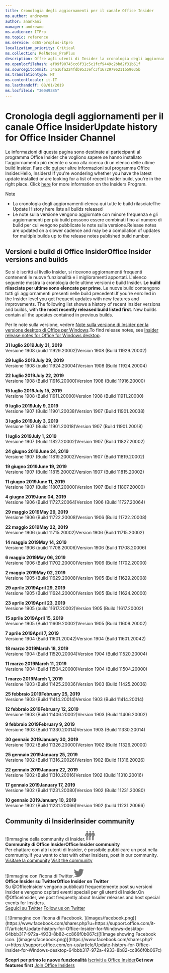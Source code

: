 ```yaml
---
title: Cronologia degli aggiornamenti per il canale Office Insider
ms.author: andrewmo
author: anankani
manager: andrewmo
ms.audience: ITPro
ms.topic: reference
ms.service: o365-proplus-itpro
localization_priority: Critical
ms.collection: RelNotes_ProPlus
description: Offre agli utenti di Insider la cronologia degli aggiornamenti relativi alle versioni pubblicate nel circuito Insider Fast di Canale mensile per desktop Windows
ms.openlocfilehash: ef09f90745cc6f31c5c1fcf9449c2bbd2f31b61f
ms.sourcegitcommit: 34a16fa224fdb9533efc3f16729796211b59035b
ms.translationtype: HT
ms.contentlocale: it-IT
ms.lasthandoff: 08/01/2019
ms.locfileid: "36049385"
---
```

# <a name="update-history-for-office-insider-channel"></a><span data-ttu-id="30606-103">Cronologia degli aggiornamenti per il canale Office Insider</span><span class="sxs-lookup"><span data-stu-id="30606-103">Update history for Office Insider Channel</span></span>

<span data-ttu-id="30606-p101">Le informazioni di questa pagina sono destinate ai partecipanti al programma Office Insider che vogliono sapere se hanno installato l'aggiornamento più recente o sono alla ricerca di un elenco delle ultime build Insider. Fare clic [qui](https://insider.office.com/) per altre informazioni sul programma Office Insider.</span><span class="sxs-lookup"><span data-stu-id="30606-p101">Hello, Insiders! If you're wondering whether you have the latest update installed or are looking for a list of recent Insider build, you're in the right place. Click [here](https://insider.office.com/) for more information on the Insiders Program.</span></span>

> [!NOTE]
> - <span data-ttu-id="30606-107">La cronologia degli aggiornamenti elenca qui tutte le build rilasciate</span><span class="sxs-lookup"><span data-stu-id="30606-107">The Update History here lists all builds released</span></span>
> - <span data-ttu-id="30606-108">Le note sulla versione vengono aggiornate con minore frequenza e gli aggiornamenti per più build possono essere combinati fino al numero di build per cui vengono pubblicate le note sulla versione.</span><span class="sxs-lookup"><span data-stu-id="30606-108">Release notes are updated on a slower cadence and may be a compilation of updates for multiple builds up to the release notes published build number.</span></span>



## <a name="office-insider-versions-and-builds"></a><span data-ttu-id="30606-109">Versioni e build di Office Insider</span><span class="sxs-lookup"><span data-stu-id="30606-109">Office Insider versions and builds</span></span>

<span data-ttu-id="30606-p102">Se si è iscritti al livello Insider, si ricevono aggiornamenti frequenti contenenti le nuove funzionalità e i miglioramenti apportati. L'elenco seguente mostra la cronologia delle ultime versioni e build Insider. **Le build rilasciate per ultime sono elencate per prime**. Le nuove build contengono tutti gli aggiornamenti presenti nelle build precedenti.</span><span class="sxs-lookup"><span data-stu-id="30606-p102">If you're enrolled in the Insider level you get frequent updates with new features and improvements. The following list shows a history of recent Insider versions and builds, with **the most recently released build listed first**. New builds contain all the updates contained in previous builds.</span></span> 

<span data-ttu-id="30606-113">Per le note sulla versione, vedere [Note sulla versione di Insider per la versione desktop di Office per Windows](https://docs.microsoft.com/it-IT/OfficeUpdates/release-notes-office-insider).</span><span class="sxs-lookup"><span data-stu-id="30606-113">To find release notes, see [Insider release notes for Office for Windows desktop](https://docs.microsoft.com/en-us/OfficeUpdates/release-notes-office-insider).</span></span>

[//]: # (NON RIMUOVERE)

<span data-ttu-id="30606-115">**31 luglio 2019**</span><span class="sxs-lookup"><span data-stu-id="30606-115">**July 31, 2019**</span></span><br/>
<span data-ttu-id="30606-116">Versione 1908 (build 11929.20002)</span><span class="sxs-lookup"><span data-stu-id="30606-116">Version 1908 (Build 11929.20002)</span></span><br/>

<span data-ttu-id="30606-117">**29 luglio 2019**</span><span class="sxs-lookup"><span data-stu-id="30606-117">**July 29, 2019**</span></span><br/>
<span data-ttu-id="30606-118">Versione 1908 (build 11924.20004)</span><span class="sxs-lookup"><span data-stu-id="30606-118">Version 1908 (Build 11924.20004)</span></span><br/>

<span data-ttu-id="30606-119">**22 luglio 2019**</span><span class="sxs-lookup"><span data-stu-id="30606-119">**July 22, 2019**</span></span><br/>
<span data-ttu-id="30606-120">Versione 1908 (Build 11916.20000)</span><span class="sxs-lookup"><span data-stu-id="30606-120">Version 1908 (Build 11916.20000)</span></span><br/>

<span data-ttu-id="30606-121">**15 luglio 2019**</span><span class="sxs-lookup"><span data-stu-id="30606-121">**July 15, 2019**</span></span><br/>
<span data-ttu-id="30606-122">Versione 1908 (Build 11911.20000)</span><span class="sxs-lookup"><span data-stu-id="30606-122">Version 1908 (Build 11911.20000)</span></span><br/>

<span data-ttu-id="30606-123">**9 luglio 2019**</span><span class="sxs-lookup"><span data-stu-id="30606-123">**July 9, 2019**</span></span><br/>
<span data-ttu-id="30606-124">Versione 1907 (Build 11901.20038)</span><span class="sxs-lookup"><span data-stu-id="30606-124">Version 1907 (Build 11901.20038)</span></span><br/>

<span data-ttu-id="30606-125">**3 luglio 2019**</span><span class="sxs-lookup"><span data-stu-id="30606-125">**July 3, 2019**</span></span><br/>
<span data-ttu-id="30606-126">Versione 1907 (Build 11901.20018)</span><span class="sxs-lookup"><span data-stu-id="30606-126">Version 1907 (Build 11901.20018)</span></span><br/>

<span data-ttu-id="30606-127">**1 luglio 2019**</span><span class="sxs-lookup"><span data-stu-id="30606-127">**July 1, 2019**</span></span><br/>
<span data-ttu-id="30606-128">Versione 1907 (Build 11827.20002)</span><span class="sxs-lookup"><span data-stu-id="30606-128">Version 1907 (Build 11827.20002)</span></span><br/>

<span data-ttu-id="30606-129">**24 giugno 2019**</span><span class="sxs-lookup"><span data-stu-id="30606-129">**June 24, 2019**</span></span><br/>
<span data-ttu-id="30606-130">Versione 1907 (Build 11819.20002)</span><span class="sxs-lookup"><span data-stu-id="30606-130">Version 1907 (Build 11819.20002)</span></span><br/>

<span data-ttu-id="30606-131">**19 giugno 2019**</span><span class="sxs-lookup"><span data-stu-id="30606-131">**June 19, 2019**</span></span><br/>
<span data-ttu-id="30606-132">Versione 1907 (Build 11815.20002)</span><span class="sxs-lookup"><span data-stu-id="30606-132">Version 1907 (Build 11815.20002)</span></span><br/>

<span data-ttu-id="30606-133">**11 giugno 2019**</span><span class="sxs-lookup"><span data-stu-id="30606-133">**June 11, 2019**</span></span><br/>
<span data-ttu-id="30606-134">Versione 1907 (Build 11807.20000)</span><span class="sxs-lookup"><span data-stu-id="30606-134">Version 1907 (Build 11807.20000)</span></span><br/>

<span data-ttu-id="30606-135">**4 giugno 2019**</span><span class="sxs-lookup"><span data-stu-id="30606-135">**June 04, 2019**</span></span><br/>
<span data-ttu-id="30606-136">Versione 1906 (Build 11727.20064)</span><span class="sxs-lookup"><span data-stu-id="30606-136">Version 1906 (Build 11727.20064)</span></span><br/>


<span data-ttu-id="30606-137">**29 maggio 2019**</span><span class="sxs-lookup"><span data-stu-id="30606-137">**May 29, 2019**</span></span><br/>
<span data-ttu-id="30606-138">Versione 1906 (Build 11722.20008)</span><span class="sxs-lookup"><span data-stu-id="30606-138">Version 1906 (Build 11722.20008)</span></span><br/>

<span data-ttu-id="30606-139">**22 maggio 2019**</span><span class="sxs-lookup"><span data-stu-id="30606-139">**May 22, 2019**</span></span><br/> <span data-ttu-id="30606-140">Versione 1906 (build 11715.20002)</span><span class="sxs-lookup"><span data-stu-id="30606-140">Version 1906 (Build 11715.20002)</span></span><br/> 

<span data-ttu-id="30606-141">**14 maggio 2019**</span><span class="sxs-lookup"><span data-stu-id="30606-141">**May 14, 2019**</span></span><br/> <span data-ttu-id="30606-142">Versione 1906 (build 11708.20006)</span><span class="sxs-lookup"><span data-stu-id="30606-142">Version 1906 (Build 11708.20006)</span></span><br/>

<span data-ttu-id="30606-143">**6 maggio 2019**</span><span class="sxs-lookup"><span data-stu-id="30606-143">**May 06, 2019**</span></span><br/>
<span data-ttu-id="30606-144">Versione 1906 (Build 11702.20000)</span><span class="sxs-lookup"><span data-stu-id="30606-144">Version 1906 (Build 11702.20000)</span></span><br/>

<span data-ttu-id="30606-145">**2 maggio 2019**</span><span class="sxs-lookup"><span data-stu-id="30606-145">**May 02, 2019**</span></span><br/>
<span data-ttu-id="30606-146">Versione 1905 (Build 11629.20008)</span><span class="sxs-lookup"><span data-stu-id="30606-146">Version 1905 (Build 11629.20008)</span></span><br/>

<span data-ttu-id="30606-147">**29 aprile 2019**</span><span class="sxs-lookup"><span data-stu-id="30606-147">**April 29, 2019**</span></span><br/>
<span data-ttu-id="30606-148">Versione 1905 (Build 11624.20000)</span><span class="sxs-lookup"><span data-stu-id="30606-148">Version 1905 (Build 11624.20000)</span></span><br/>

<span data-ttu-id="30606-149">**23 aprile 2019**</span><span class="sxs-lookup"><span data-stu-id="30606-149">**April 23, 2019**</span></span><br/> <span data-ttu-id="30606-150">Versione 1905 (build 11617.20002)</span><span class="sxs-lookup"><span data-stu-id="30606-150">Version 1905 (Build 11617.20002)</span></span><br/>

<span data-ttu-id="30606-151">**15 aprile 2019**</span><span class="sxs-lookup"><span data-stu-id="30606-151">**April 15, 2019**</span></span><br/> <span data-ttu-id="30606-152">Versione 1905 (Build 11609.20002)</span><span class="sxs-lookup"><span data-stu-id="30606-152">Version 1905 (Build 11609.20002)</span></span><br/>

<span data-ttu-id="30606-153">**7 aprile 2019**</span><span class="sxs-lookup"><span data-stu-id="30606-153">**April 7, 2019**</span></span><br/> <span data-ttu-id="30606-154">Versione 1904 (Build 11601.20042)</span><span class="sxs-lookup"><span data-stu-id="30606-154">Version 1904 (Build 11601.20042)</span></span><br/>

<span data-ttu-id="30606-155">**18 marzo 2019**</span><span class="sxs-lookup"><span data-stu-id="30606-155">**March 18, 2019**</span></span><br/> <span data-ttu-id="30606-156">Versione 1904 (Build 11520.20004)</span><span class="sxs-lookup"><span data-stu-id="30606-156">Version 1904 (Build 11520.20004)</span></span><br/>

<span data-ttu-id="30606-157">**11 marzo 2019**</span><span class="sxs-lookup"><span data-stu-id="30606-157">**March 11, 2019**</span></span><br/> <span data-ttu-id="30606-158">Versione 1904 (Build 11504.20000)</span><span class="sxs-lookup"><span data-stu-id="30606-158">Version 1904 (Build 11504.20000)</span></span><br/>

<span data-ttu-id="30606-159">**1 marzo 2019**</span><span class="sxs-lookup"><span data-stu-id="30606-159">**March 1, 2019**</span></span><br/> <span data-ttu-id="30606-160">Versione 1903 (Build 11425.20036)</span><span class="sxs-lookup"><span data-stu-id="30606-160">Version 1903 (Build 11425.20036)</span></span><br/> 

<span data-ttu-id="30606-161">**25 febbraio 2019**</span><span class="sxs-lookup"><span data-stu-id="30606-161">**February 25, 2019**</span></span><br/> <span data-ttu-id="30606-162">Versione 1903 (Build 11414.20014)</span><span class="sxs-lookup"><span data-stu-id="30606-162">Version 1903 (Build 11414.20014)</span></span><br/> 

<span data-ttu-id="30606-163">**12 febbraio 2019**</span><span class="sxs-lookup"><span data-stu-id="30606-163">**February 12, 2019**</span></span><br/> <span data-ttu-id="30606-164">Versione 1903 (Build 11406.20002)</span><span class="sxs-lookup"><span data-stu-id="30606-164">Version 1903 (Build 11406.20002)</span></span><br/> 

<span data-ttu-id="30606-165">**9 febbraio 2019**</span><span class="sxs-lookup"><span data-stu-id="30606-165">**February 9, 2019**</span></span><br/> <span data-ttu-id="30606-166">Versione 1903 (Build 11330.20014)</span><span class="sxs-lookup"><span data-stu-id="30606-166">Version 1903 (Build 11330.20014)</span></span><br/> 

<span data-ttu-id="30606-167">**30 gennaio 2019**</span><span class="sxs-lookup"><span data-stu-id="30606-167">**January 30, 2019**</span></span><br/> <span data-ttu-id="30606-168">Versione 1902 (Build 11326.20000)</span><span class="sxs-lookup"><span data-stu-id="30606-168">Version 1902 (Build 11326.20000)</span></span><br/> 

<span data-ttu-id="30606-169">**25 gennaio 2019**</span><span class="sxs-lookup"><span data-stu-id="30606-169">**January 25, 2019**</span></span><br/> <span data-ttu-id="30606-170">Versione 1902 (Build 11316.20026)</span><span class="sxs-lookup"><span data-stu-id="30606-170">Version 1902 (Build 11316.20026)</span></span><br/> 

<span data-ttu-id="30606-171">**22 gennaio 2019**</span><span class="sxs-lookup"><span data-stu-id="30606-171">**January 22, 2019**</span></span><br/> <span data-ttu-id="30606-172">Versione 1902 (Build 11310.20016)</span><span class="sxs-lookup"><span data-stu-id="30606-172">Version 1902 (Build 11310.20016)</span></span><br/> 

<span data-ttu-id="30606-173">**17 gennaio 2019**</span><span class="sxs-lookup"><span data-stu-id="30606-173">**January 17, 2019**</span></span><br/> <span data-ttu-id="30606-174">Versione 1902 (Build 11231.20080)</span><span class="sxs-lookup"><span data-stu-id="30606-174">Version 1902 (Build 11231.20080)</span></span><br/>

<span data-ttu-id="30606-175">**10 gennaio 2019**</span><span class="sxs-lookup"><span data-stu-id="30606-175">**January 10, 2019**</span></span><br/> <span data-ttu-id="30606-176">Versione 1902 (Build 11231.20066)</span><span class="sxs-lookup"><span data-stu-id="30606-176">Version 1902 (build 11231.20066)</span></span><br/> 


## <a name="insider-community"></a><span data-ttu-id="30606-177">Community di Insider</span><span class="sxs-lookup"><span data-stu-id="30606-177">Insider community</span></span>

<span data-ttu-id="30606-178">![Immagine della community di Insider.</span><span class="sxs-lookup"><span data-stu-id="30606-178">![Image showing insider community.</span></span> ](images/insidercommunity.png) <br/>
<span data-ttu-id="30606-179">**Community di Office Insider**</span><span class="sxs-lookup"><span data-stu-id="30606-179">**Office Insider community**</span></span><br/> <span data-ttu-id="30606-180">Per chattare con altri utenti di Insider, è possibile pubblicare un post nella community.</span><span class="sxs-lookup"><span data-stu-id="30606-180">If you want to chat with other Insiders, post in our community.</span></span><br/><span data-ttu-id="30606-181"> 
[Visitare la community](https://go.microsoft.com/fwlink/?linkid=843493)</span><span class="sxs-lookup"><span data-stu-id="30606-181"> 
[Visit the community](https://go.microsoft.com/fwlink/?linkid=843493)</span></span><br/> 

<span data-ttu-id="30606-182">![Immagine con l'icona di Twitter.</span><span class="sxs-lookup"><span data-stu-id="30606-182">![Image showing twitter icon.</span></span> ](images/twitter.png)<br/>
<span data-ttu-id="30606-183">**Office Insider su Twitter**</span><span class="sxs-lookup"><span data-stu-id="30606-183">**Office Insider on Twitter**</span></span><br/> <span data-ttu-id="30606-184">Su @OfficeInsider vengono pubblicati frequentemente post su versioni Insider e vengono ospitati eventi speciali per gli utenti di Insider.</span><span class="sxs-lookup"><span data-stu-id="30606-184">On @OfficeInsider, we post frequently about Insider releases and host special events for Insiders.</span></span><br/><span data-ttu-id="30606-185"> 
[Seguici su Twitter](https://go.microsoft.com/fwlink/?linkid=717717)</span><span class="sxs-lookup"><span data-stu-id="30606-185"> 
[Follow us on Twitter](https://go.microsoft.com/fwlink/?linkid=717717)</span></span><br/> 

<span data-ttu-id="30606-186">
  [
  ![Immagine con l'icona di Facebook. ](images/facebook.png)](https://www.facebook.com/sharer.php?u=https://support.office.com/it-IT/article/Update-history-for-Office-Insider-for-Windows-desktop-64bbb317-972a-4933-8b82-cc866f0b067c)</span><span class="sxs-lookup"><span data-stu-id="30606-186">[![Image showing Facebook icon. ](images/facebook.png)](https://www.facebook.com/sharer.php?u=https://support.office.com/en-us/article/Update-history-for-Office-Insider-for-Windows-desktop-64bbb317-972a-4933-8b82-cc866f0b067c)</span></span>


<span data-ttu-id="30606-187">**Scopri per primo le nuove funzionalità**
[Iscriviti a Office Insider](https://insider.office.com/)</span><span class="sxs-lookup"><span data-stu-id="30606-187">**Get new features first**
[Join Office Insiders](https://insider.office.com/)</span></span>